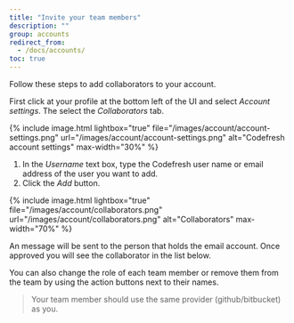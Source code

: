 ```yaml
---
title: "Invite your team members"
description: ""
group: accounts
redirect_from:
  - /docs/accounts/
toc: true
---
```

Follow these steps to add collaborators to your account.

First click at your profile at the bottom left of the UI and select *Account settings*. The select the *Collaborators* 
tab.


{% include image.html lightbox="true" file="/images/account/account-settings.png" url="/images/account/account-settings.png" alt="Codefresh account settings" max-width="30%" %}

1. In the *Username* text box, type the Codefresh user name or email address of the user you want to add.
1. Click the *Add* button.

{% include image.html lightbox="true" file="/images/account/collaborators.png" url="/images/account/collaborators.png" alt="Collaborators" max-width="70%" %}


An message will be sent to the person that holds the email account. Once approved you will see the collaborator
in the list below.

You can also change the role of each team member or remove them from the team by using
the action buttons next to their names.

>Your team member should use the same provider (github/bitbucket) as you. 

